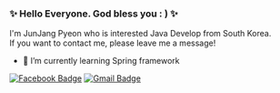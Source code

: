 ### ✨ Hello Everyone. God bless you : ) ✨

I'm JunJang Pyeon who is interested Java Develop from South Korea. <br/>
If you want to contact me, please leave me a message!

- 🌱 I’m currently learning Spring framework

[![Facebook Badge](https://img.shields.io/badge/facebook-1877f2?style=flat-square&logo=facebook&logoColor=white&link=https://www.facebook.com/junjang.pyun)](https://www.facebook.com/junjang.pyun)
[![Gmail Badge](https://img.shields.io/badge/Gmail-d14836?style=flat-square&logo=Gmail&logoColor=white&link=mailto:jjp2548@gmail.com)](mailto:jjp2548@gmail.com)

<!--
[![Anurag's github stats](https://github-readme-stats.vercel.app/api?username=Pyeon0904)](https://github.com/Pyeon0904)
-->
<!--
**Pyeon0904/Pyeon0904** is a ✨ _special_ ✨ repository because its `README.md` (this file) appears on your GitHub profile.

Here are some ideas to get you started:

- 🔭 I’m currently working on ...
- 🌱 I’m currently learning ...
- 👯 I’m looking to collaborate on ...
- 🤔 I’m looking for help with ...
- 💬 Ask me about ...
- 📫 How to reach me: ...
- 😄 Pronouns: ...
- ⚡ Fun fact: ...
-->
